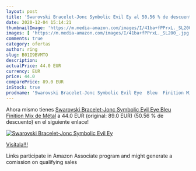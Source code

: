 ```yaml
---
layout: post
title: 'Swarovski Bracelet-Jonc Symbolic Evil Ey al 50.56 % de descuento'
date: 2020-12-04 15:14:21
thumbnailImage: 'https://m.media-amazon.com/images/I/41ba+fPPrxL._SL200_.jpg'
images: [ 'https://m.media-amazon.com/images/I/41ba+fPPrxL._SL200_.jpg' ]
comments: true
category: ofertas
author: ring
slug: B01I9BVMTO
description:
actualPrice: 44.0 EUR
currency: EUR
price: 44.0
comparePrice: 89.0 EUR
inStock: true
prodname: 'Swarovski Bracelet-Jonc Symbolic Evil Eye  Bleu  Finition Mix de Métal'
---
```


Ahora mismo tienes [Swarovski Bracelet-Jonc Symbolic Evil Eye  Bleu  Finition Mix de Métal](https://www.amazon.fr/dp/B01I9BVMTO/?tag=tolees0d-21) a 44.0 EUR (original: 89.0 EUR) (50.56 %  de descuento) en el siguiente enlace!

[![Swarovski Bracelet-Jonc Symbolic Evil Ey](https://m.media-amazon.com/images/I/41ba+fPPrxL._SL200_.jpg)](https://www.amazon.fr/dp/B01I9BVMTO/?tag=tolees0d-21)

[Visítala!!!](https://www.amazon.fr/dp/B01I9BVMTO/?tag=tolees0d-21)

Links participate in Amazon Associate program and might generate a comission on qualifying sales
